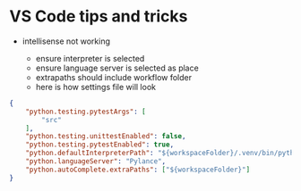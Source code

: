 # VS Code tips and tricks

- intellisense not working

  - ensure interpreter is selected
  - ensure language server is selected as place
  - extrapaths should include workflow folder
  - here is how settings file will look

```json
{
    "python.testing.pytestArgs": [
        "src"
    ],
    "python.testing.unittestEnabled": false,
    "python.testing.pytestEnabled": true,
    "python.defaultInterpreterPath": "${workspaceFolder}/.venv/bin/python",
    "python.languageServer": "Pylance",
    "python.autoComplete.extraPaths": ["${workspaceFolder}"]
}
```

